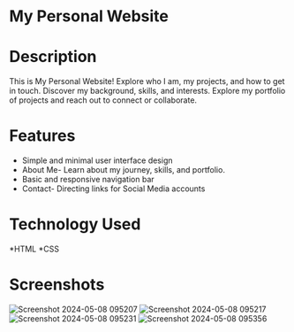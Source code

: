 # My Personal Website
# Description 
This is My Personal Website! Explore who I am, my projects, and how to get in touch. Discover my background, skills, and interests. Explore my portfolio of projects and reach out to connect or collaborate.
# Features
* Simple and minimal user interface design
* About Me- Learn about my journey, skills, and portfolio.
* Basic and responsive navigation bar
* Contact- Directing links for Social Media accounts
# Technology Used
*HTML
*CSS
# Screenshots 
![Screenshot 2024-05-08 095207](https://github.com/altheaplata/mypersonalweb/assets/169050907/45daf645-6f03-41d6-86d8-2a94a31b9a08)
![Screenshot 2024-05-08 095217](https://github.com/altheaplata/mypersonalweb/assets/169050907/bb5d00a7-62f3-461c-a627-13dac4ae7794)
![Screenshot 2024-05-08 095231](https://github.com/altheaplata/mypersonalweb/assets/169050907/969c5a8f-f4e6-41ef-9640-70d162947c2a)
![Screenshot 2024-05-08 095356](https://github.com/altheaplata/mypersonalweb/assets/169050907/a1f8cabc-1a6d-47f0-8e09-044c81380d99)
